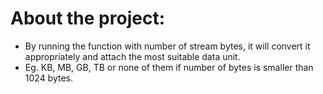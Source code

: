 # About the project:

 - By running the function with number of stream bytes, it will convert it appropriately and attach 
the most suitable data unit.
- Eg. KB, MB, GB, TB or none of them if number of bytes is smaller than 1024 bytes.
